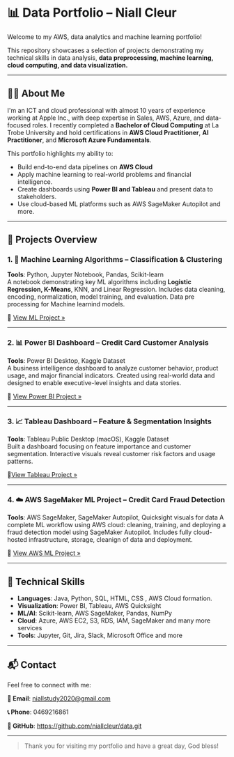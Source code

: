 # 📊 Data Portfolio – Niall Cleur

Welcome to my AWS, data analytics and machine learning portfolio!  

This repository showcases a selection of projects demonstrating my technical skills in data analysis, **data preprocessing, machine learning, cloud computing, and data visualization.**

---

## 👨‍💻 About Me

I'm an ICT and cloud professional with almost 10 years of experience working at Apple Inc., with deep expertise in Sales, AWS, Azure, and data-focused roles. I recently completed a **Bachelor of Cloud Computing** at La Trobe University and hold certifications in **AWS Cloud Practitioner**, **AI Practitioner**, and **Microsoft Azure Fundamentals**.

This portfolio highlights my ability to:
- Build end-to-end data pipelines on **AWS Cloud**
- Apply machine learning to real-world problems and financial intelligence.
- Create dashboards using **Power BI and Tableau** and present data to stakeholders.
- Use cloud-based ML platforms such as AWS SageMaker Autopilot and more.

---

## 📁 Projects Overview

### 1. 🧠 Machine Learning Algorithms – Classification & Clustering
**Tools**: Python, Jupyter Notebook, Pandas, Scikit-learn  
A notebook demonstrating key ML algorithms including **Logistic Regression, K-Means**, KNN, and Linear Regression. Includes data cleaning, encoding, normalization, model training, and evaluation. Data pre processing for Machine learnind models.

🔗 [View ML Project »](https://github.com/niallcleur/data/tree/f08605364db696bd5b6b87c514aa4190a8b8c2b4/ML_Models)


---

### 2. 📊 Power BI Dashboard – Credit Card Customer Analysis
**Tools**: Power BI Desktop, Kaggle Dataset  
A business intelligence dashboard to analyze customer behavior, product usage, and major financial indicators. Created using real-world data and designed to enable executive-level insights and data stories.  

🔗 [View Power BI Project »](https://github.com/niallcleur/data/tree/f08605364db696bd5b6b87c514aa4190a8b8c2b4/PowerBI_CreditCard_Dashboard)


---

### 3. 📈 Tableau Dashboard – Feature & Segmentation Insights
**Tools**: Tableau Public Desktop (macOS), Kaggle Dataset  
Built a dashboard focusing on feature importance and customer segmentation. Interactive visuals reveal customer risk factors and usage patterns. 

🔗[View Tableau Project »](https://github.com/niallcleur/data/tree/f08605364db696bd5b6b87c514aa4190a8b8c2b4/Tableau_CreditCard_Dashboard)

---

### 4. ☁️ AWS SageMaker ML Project – Credit Card Fraud Detection
**Tools**: AWS SageMaker, SageMaker Autopilot, Quicksight visuals for data
A complete ML workflow using AWS cloud: cleaning, training, and deploying a fraud detection model using SageMaker Autopilot. Includes fully cloud-hosted infrastructure, storage, cleanign of data and deployment.  

🔗 [View AWS ML Project »](https://github.com/niallcleur/data/tree/f08605364db696bd5b6b87c514aa4190a8b8c2b4/Tableau_CreditCard_Dashboard)

---

## 📌 Technical Skills

- **Languages**: Java, Python, SQL, HTML, CSS , AWS Cloud formation. 
- **Visualization**: Power BI, Tableau, AWS Quicksight
- **ML/AI**: Scikit-learn, AWS SageMaker, Pandas, NumPy  
- **Cloud**: Azure, AWS EC2, S3, RDS, IAM, SageMaker and many more services
- **Tools**: Jupyter, Git, Jira, Slack, Microsoft Office and more

---

## 📬 Contact

Feel free to connect with me:

**📧 Email**: niallstudy2020@gmail.com  

**📞 Phone**: 0469216861  

**🔗 GitHub**: https://github.com/niallcleur/data.git

---

> Thank you for visiting my portfolio and have a great day, God bless!

